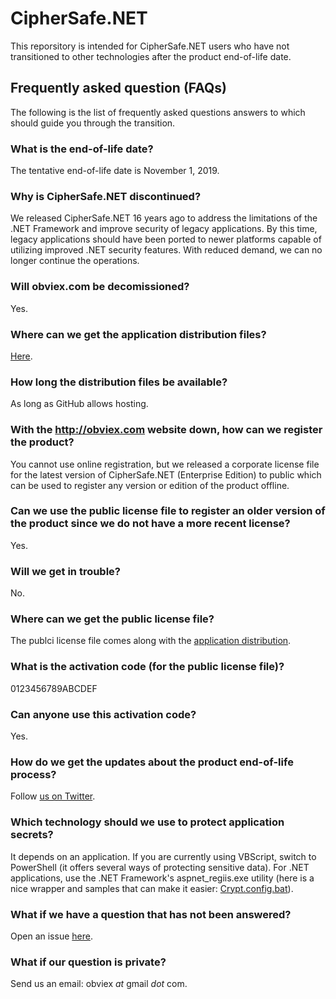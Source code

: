 # CipherSafe.NET
This reporsitory is intended for CipherSafe.NET users who have not transitioned to other technologies after the product end-of-life date.

## Frequently asked question (FAQs)

The following is the list of frequently asked questions answers to which should guide you through the transition.

### What is the end-of-life date?
The tentative end-of-life date is November 1, 2019.

### Why is CipherSafe.NET discontinued?
We released CipherSafe.NET 16 years ago to address the limitations of the .NET Framework and improve security of legacy applications. By this time, legacy applications should have been ported to newer platforms capable of utilizing improved .NET security features. With reduced demand, we can no longer continue the operations.

### Will obviex.com be decomissioned?
Yes.

### Where can we get the application distribution files?
[Here](../../releases).

### How long the distribution files be available?
As long as GitHub allows hosting.

### With the http://obviex.com website down, how can we register the product?
You cannot use online registration, but we released a corporate license file for the latest version of CipherSafe.NET (Enterprise Edition) to public which can be used to register any version or edition of the product offline.

### Can we use the public license file to register an older version of the product since we do not have a more recent license?
Yes.

### Will we get in trouble?
No.

### Where can we get the public license file?
The publci license file comes along with the [application distribution](../../releases).

### What is the activation code (for the public license file)?
0123456789ABCDEF

### Can anyone use this activation code?
Yes.

### How do we get the updates about the product end-of-life process?
Follow [us on Twitter](http://twitter.com/obviex).

### Which technology should we use to protect application secrets?
It depends on an application. If you are currently using VBScript, switch to PowerShell (it offers several ways of protecting sensitive data). For .NET applications, use the .NET Framework's aspnet_regiis.exe utility (here is a nice wrapper and samples that can make it easier: [Crypt.config.bat](https://github.com/alekdavis/Crypt.config.bat)).

### What if we have a question that has not been answered?
Open an issue [here](../../issues).

### What if our question is private?
Send us an email: obviex _at_ gmail _dot_ com.
